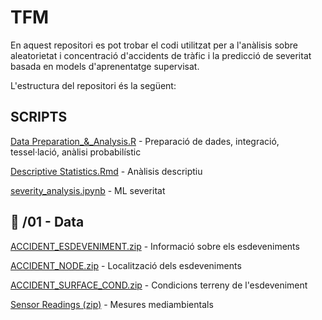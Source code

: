 # TFM

En aquest repositori es pot trobar el codi utilitzat per a l'anàlisis sobre aleatorietat i concentració d'accidents de tràfic i la predicció de severitat basada en models d'aprenentatge supervisat.

L'estructura del repositori és la següent:

## SCRIPTS
[Data Preparation_&_Analysis.R](https://github.com/smartibe/TFM/blob/main/Data%20Preparation_%26_Analysis.R) - Preparació de dades, integració, tessel·lació, anàlisi probabilístic

[Descriptive Statistics.Rmd](https://github.com/smartibe/TFM/blob/main/Descriptive%20Statistics.Rmd) - Anàlisis descriptiu

[severity_analysis.ipynb](https://github.com/smartibe/TFM/blob/main/severity_analysis.ipynb) - ML severitat


## :notebook: /01 - Data
[ACCIDENT_ESDEVENIMENT.zip](https://github.com/smartibe/TFM/blob/main/01%20-%20Data/ACCIDENT_ESDEVENIMENT.zip) - Informació sobre els esdeveniments

[ACCIDENT_NODE.zip](https://github.com/smartibe/TFM/blob/main/01%20-%20Data/ACCIDENT_NODE.zip) - Localització dels esdeveniments

[ACCIDENT_SURFACE_COND.zip](https://github.com/smartibe/TFM/blob/main/01%20-%20Data/ACCIDENT_SURFACE_COND.zip) - Condicions terreny de l'esdeveniment

[Sensor Readings (zip)](https://github.com/smartibe/TFM/blob/main/01%20-%20Data/Sensor_readings__with_temperature__light__humidity_every_5_minutes_at_8_locations__trial__2014_to_2015_.zip) - Mesures mediambientals
